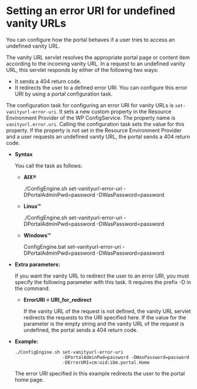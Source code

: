 # Setting an error URI for undefined vanity URLs

You can configure how the portal behaves if a user tries to access an undefined vanity URL.

The vanity URL servlet resolves the appropriate portal page or content item according to the incoming vanity URL. In a request to an undefined vanity URL, this servlet responds by either of the following two ways:

-   It sends a 404 return code.
-   It redirects the user to a defined error URI. You can configure this error URI by using a portal configuration task.

The configuration task for configuring an error URI for vanity URLs is `set-vanityurl-error-uri`. It sets a new custom property in the Resource Environment Provider of the WP ConfigService. The property name is `vanityurl.error.uri`. Calling the configuration task sets the value for this property. If the property is not set in the Resource Environment Provider and a user requests an undefined vanity URL, the portal sends a 404 return code.

-   **Syntax**

    You call the task as follows:

    -   **AIX®**

        ./ConfigEngine.sh set-vanityurl-error-uri -DPortalAdminPwd=password -DWasPassword=password

    -   **Linux™**

        ./ConfigEngine.sh set-vanityurl-error-uri -DPortalAdminPwd=password -DWasPassword=password

    -   **Windows™**

        ConfigEngine.bat set-vanityurl-error-uri -DPortalAdminPwd=password -DWasPassword=password

-   **Extra parameters:**

    If you want the vanity URL to redirect the user to an error URI, you must specify the following parameter with this task. It requires the prefix -D in the command.

    -   **ErrorURI = URI\_for\_redirect**

        If the vanity URL of the request is not defined, the vanity URL servlet redirects the requests to the URI specified here. If the value for the parameter is the empty string and the vanity URL of the request is undefined, the portal sends a 404 return code.

-   **Example:**

    ```
    ./ConfigEngine.sh set-vanityurl-error-uri 
                      -DPortalAdminPwd=password -DWasPassword=password
                      -DErrorURI=cm:oid:ibm.portal.Home    
    ```

    The error URI specified in this example redirects the user to the portal home page.



